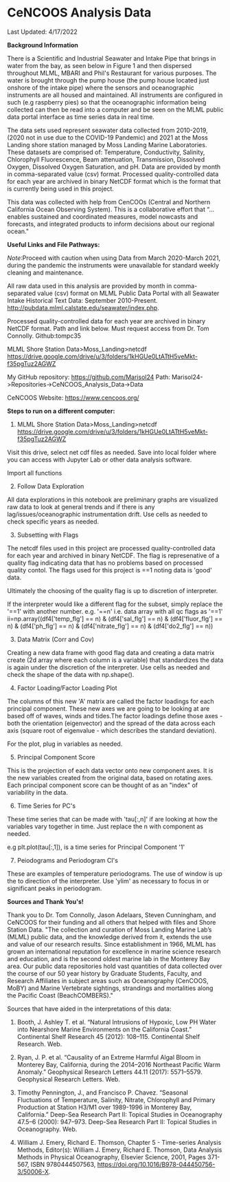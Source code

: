 # CeNCOOS Analysis Data 
 Last Updated: 4/17/2022

**Background Information**

There is a Scientific and Industrial Seawater and Intake Pipe that brings in water from the bay, as seen below in Figure 1 and then dispersed throughout MLML, MBARI and Phil's Restaurant for various purposes. The water is brought through the pump house (the pump house located just onshore of the intake pipe) where the sensors and oceanographic instruments are all housed and maintained.  All instruments are configured in such (e.g raspberry pies) so that the oceanographic information being collected can then be read into a computer and be seen on the MLML public data portal interface as time series data in real time.

The data sets used represent seawater data collected from 2010-2019, (2020 not in use due to the COVID-19 Pandemic) and 2021 at the Moss Landing shore station managed by Moss Landing Marine Laboratories. These datasets are comprised of: Temperature, Conductivity, Salinity, Chlorophyll Fluorescence, Beam attenuation, Transmission, Dissolved Oxygen, Dissolved Oxygen Saturation, and pH. Data are provided by month in comma-separated value (csv) format. Processed quality-controlled data for each year are archived in binary NetCDF format which is the format that is currently being used in this project. 

This data was collected with help from CenCOOs (Central and Northern California Ocean Observing System). This is a collaborative effort that “…enables sustained and coordinated measures, model nowcasts and forecasts, and integrated products to inform decisions about our regional ocean."

**Useful Links and File Pathways:**

*Note*:Proceed with caution when using Data from March 2020-March 2021, during the pandemic the instruments were unavailable for standard weekly cleaning and maintenance.

All raw data used in this analysis are provided by month in comma-separated value (csv) format on MLML Public Data Portal with all Seawater Intake Historical Text Data: September 2010-Present.  http://pubdata.mlml.calstate.edu/seawater/index.php. 

Processed quality-controlled data for each year are archived in binary NetCDF format. Path and link below. Must request access from Dr. Tom Connolly. Github:tompc35

MLML Shore Station Data>Moss_Landing>netcdf https://drive.google.com/drive/u/3/folders/1kHGUe0LtATtH5veMkt-f35pgTuz2AGWZ

My GitHub repository: https://github.com/Marisol24
Path: Marisol24->Repositories->CeNCOOS_Analysis_Data->Data

CeNCOOS Website: https://www.cencoos.org/

**Steps to run on a different computer:**

1. MLML Shore Station Data>Moss_Landing>netcdf https://drive.google.com/drive/u/3/folders/1kHGUe0LtATtH5veMkt-f35pgTuz2AGWZ

Visit this drive, select net cdf files as needed. Save into local folder where you can access with Jupyter Lab or other data analysis software. 

Import all functions

2. Follow Data Exploration

All data explorations in this notebook are preliminary graphs are visualized raw data to look at general trends and if there is any lag/issues/oceanographic instrumentation drift.
Use cells as needed to check specific years as needed. 

3. Subsetting with Flags

 The netcdf files used in this project are processed quality-controlled data for each year and archived in binary NetCDF. The flag is represenative of a quality flag indicating data that has no problems based on processed quality contol. The flags used for this project is ==1 noting data is 'good' data. 

Ultimately the choosing of the quality flag is up to discretion of interpreter.

If the interpreter would like a different flag for the subset, simply replace the '==1' with another number. e.g. '==n'
i.e. data array with all qc flags as '==1' 
ii=np.array((df4['temp_flg'] == n) & (df4['sal_flg'] == n) & (df4['fluor_flg'] == n) & (df4['ph_flg'] == n) & (df4['nitrate_flg'] == n) & (df4['do2_flg'] == n))


3. Data Matrix (Corr and Cov)

Creating a new data frame with good flag data and creating a data matrix create (2d array where each column is a variable) that standardizes the data is again under the discretion of the interpreter. Use cells as needed and check the shape of the data with np.shape(). 

4. Factor Loading/Factor Loading Plot

 The columns of this new 'A' matrix are called the factor loadings for each principal component. These new axes we are going to be looking at are based off of waves, winds and tides.The factor loadings define those axes - both the orientation (eigenvector) and the spread of the data across each axis (square root of eigenvalue - which describes the standard deviation).
 
 For the plot, plug in variables as needed. 
 
 5. Principal Component Score
 
 This is the projection of each data vector onto new component axes. It is the new variables created from the original data, based on rotating axes. Each principal component score can be thought of as an "index" of variability in the data. 
 
 6. Time Series for PC's
 
 These time series that can be made with 'tau[:,n]' if are looking at how the variables vary together in time. Just replace the n with component as needed. 
 
 e.g plt.plot(tau[:,1]), is a time series for Principal Component '1'
 
  7. Peiodograms and Periodogram CI's

 These are examples of temperature periodograms. The use of window is up the to direction of the interpreter. Use 'ylim' as necessary to focus in or significant peaks in periodogram. 

**Sources and Thank You's!**
 
 Thank you to Dr. Tom Connolly, Jason Adelaars, Steven Cunningham, and CeNCOOS for their funding and all others that helped with files and Shore Station Data. 
 "The collection and curation of Moss Landing Marine Lab’s (MLML) public data, and the knowledge derived from it, extends the use and value of our research results. Since establishment in 1966, MLML has grown an international reputation for excellence in marine science research and education, and is the second oldest marine lab in the Monterey Bay area. Our public data repositories hold vast quantities of data collected over the course of our 50 year history by Graduate Students, Faculty, and Research Affiliates in subject areas such as Oceanography (CenCOOS, MoBY) and Marine Vertebrate sightings, strandings and mortalities along the Pacific Coast (BeachCOMBERS)."

Sources that have aided in the interpretations of this data:

1.	Booth, J. Ashley T. et al. “Natural Intrusions of Hypoxic, Low PH Water into Nearshore Marine Environments on the California Coast.” Continental Shelf Research 45 (2012): 108–115. Continental Shelf Research. Web.

2.	Ryan, J. P. et al. “Causality of an Extreme Harmful Algal Bloom in Monterey Bay, California, during the 2014–2016 Northeast Pacific Warm Anomaly.” Geophysical Research Letters 44.11 (2017): 5571–5579. Geophysical Research Letters. Web.

3.	Timothy Pennington, J., and Francisco P. Chavez. “Seasonal Fluctuations of Temperature, Salinity, Nitrate, Chlorophyll and Primary Production at Station H3/M1 over 1989-1996 in Monterey Bay, California.” Deep-Sea Research Part II: Topical Studies in Oceanography 47.5–6 (2000): 947–973. Deep-Sea Research Part II: Topical Studies in Oceanography. Web.

4. William J. Emery, Richard E. Thomson, Chapter 5 - Time-series Analysis Methods, Editor(s): William J. Emery, Richard E. Thomson, Data Analysis Methods in Physical Oceanography, Elsevier Science, 2001, Pages 371-567, ISBN 9780444507563, https://doi.org/10.1016/B978-044450756-3/50006-X.
